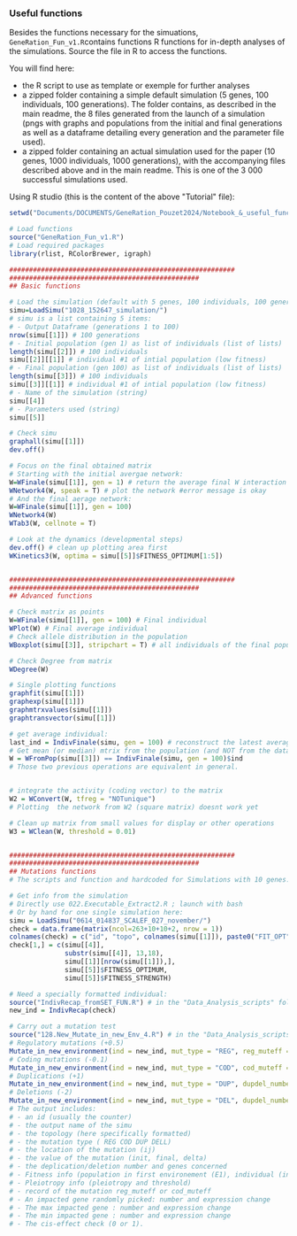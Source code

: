 ### Useful functions
Besides the functions necessary for the simuations, `GeneRation_Fun_v1.R`contains functions R functions for in-depth analyses of the simulations. Source the file in R to access the functions.

You will find here:
- the R script to use as template or exemple for further analyses
- a zipped folder containing a simple default simulation (5 genes, 100 individuals, 100 generations). The folder contains, as described in the main readme, the 8 files generated from the launch of a simulation (pngs with graphs and populations from the initial and final generations as well as a dataframe detailing every generation and the parameter file used).
- a zipped folder containing an actual simulation used for the paper (10 genes, 1000 individuals, 1000 generations), with the accompanying files described above and in the main readme. This is one of the 3 000 successful simulations used.

Using R studio (this is the content of the above "Tutorial" file):
```R
setwd("Documents/DOCUMENTS/GeneRation_Pouzet2024/Notebook_&_useful_functions/")

# Load functions
source("GeneRation_Fun_v1.R")
# Load required packages
library(rlist, RColorBrewer, igraph)

#########################################################
################################################
## Basic functions

# Load the simulation (default with 5 genes, 100 individuals, 100 generations)
simu=LoadSimu("1028_152647_simulation/")
# simu is a list containing 5 items:
# - Output Dataframe (generations 1 to 100)
nrow(simu[[1]]) # 100 generations
# - Initial population (gen 1) as list of individuals (list of lists)
length(simu[[2]]) # 100 individuals
simu[[2]][[1]] # individual #1 of intial population (low fitness)
# - Final population (gen 100) as list of individuals (list of lists)
length(simu[[3]]) # 100 individuals
simu[[3]][[1]] # individual #1 of intial population (low fitness)
# - Name of the simulation (string)
simu[[4]]
# - Parameters used (string)
simu[[5]]

# Check simu
graphall(simu[[1]])
dev.off()

# Focus on the final obtained matrix
# Starting with the initial avergae network:
W=WFinale(simu[[1]], gen = 1) # return the average final W interaction matrix from the output dataframe
WNetwork4(W, speak = T) # plot the network #error message is okay
# And the final aerage network:
W=WFinale(simu[[1]], gen = 100)
WNetwork4(W)
WTab3(W, cellnote = T)

# Look at the dynamics (developmental steps)
dev.off() # clean up plotting area first
WKinetics3(W, optima = simu[[5]]$FITNESS_OPTIMUM[1:5])


#########################################################
################################################
## Advanced functions

# Check matrix as points
W=WFinale(simu[[1]], gen = 100) # Final individual
WPlot(W) # Final average individual
# Check allele distribution in the population
WBoxplot(simu[[3]], stripchart = T) # all individuals of the final population

# Check Degree from matrix
WDegree(W)

# Single plotting functions
graphfit(simu[[1]])
graphexp(simu[[1]])
graphmtrxvalues(simu[[1]])
graphtransvector(simu[[1]])

# get average individual:
last_ind = IndivFinale(simu, gen = 100) # reconstruct the latest average individual from the output dataframe
# Get mean (or median) mtrix from the population (and NOT from the dataframe)
W = WFromPop(simu[[3]]) == IndivFinale(simu, gen = 100)$ind
# Those two previous operations are equivalent in general.


# integrate the activity (coding vector) to the matrix
W2 = WConvert(W, tfreg = "NOTunique")
# Plotting  the network from W2 (square matrix) doesnt work yet

# Clean up matrix from small values for display or other operations
W3 = WClean(W, threshold = 0.01)


#########################################################
################################################
## Mutations functions
# The scripts and function and hardcoded for Simulations with 10 genes.

# Get info from the simulation
# Directly use 022.Executable_Extract2.R ; launch with bash 
# Or by hand for one single simulation here: 
simu = LoadSimu("0614_014837_SCALEF_027_november/")
check = data.frame(matrix(ncol=263+10+10+2, nrow = 1))
colnames(check) = c("id", "topo", colnames(simu[[1]]), paste0("FIT_OPT", 1:10), paste0("FIT_STR",1:10))
check[1,] = c(simu[[4]], 
              substr(simu[[4]], 13,18), 
              simu[[1]][nrow(simu[[1]]),],
              simu[[5]]$FITNESS_OPTIMUM,
              simu[[5]]$FITNESS_STRENGTH)

# Need a specially formatted individual:
source("IndivRecap_fromSET_FUN.R") # in the "Data_Analysis_scripts" folder
new_ind = IndivRecap(check)

# Carry out a mutation test
source("128.New_Mutate_in_new_Env_4.R") # in the "Data_Analysis_scripts" folder
# Regulatory mutations (+0.5)
Mutate_in_new_environment(ind = new_ind, mut_type = "REG", reg_muteff = 0.5, id = 1)
# Coding mutations (-0.1)
Mutate_in_new_environment(ind = new_ind, mut_type = "COD", cod_muteff = -0.1, id = 2)
# Duplications (+1)
Mutate_in_new_environment(ind = new_ind, mut_type = "DUP", dupdel_number = 1, id = 3)
# Deletions (-2)
Mutate_in_new_environment(ind = new_ind, mut_type = "DEL", dupdel_number = 2, id = 4)
# The output includes:
# - an id (usually the counter)
# - the output name of the simu
# - the topology (here specifically formatted)
# - the mutation type ( REG COD DUP DELL)
# - the location of the mutation (ij)
# - the value of the mutation (init, final, delta)
# - the deplication/deletion number and genes concerned
# - Fitness info (population in first environement (E1), individual (ind) in E1, ind in second environment (E2), delta, effect, threshold)
# - Pleiotropy info (pleiotropy and threshold)
# - record of the mutation reg_muteff or cod_muteff
# - An impacted gene randomly picked: number and expression change
# - The max impacted gene : number and expression change
# - The min impacted gene : number and expression change
# - The cis-effect check (0 or 1).
```
